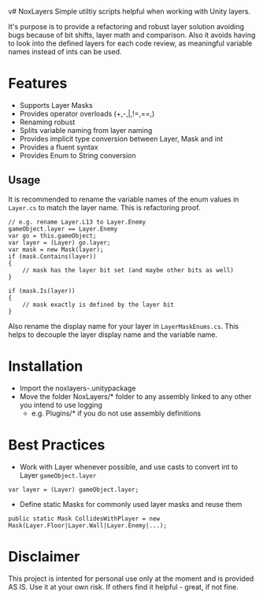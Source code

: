 v# NoxLayers
Simple utiltiy scripts helpful when working with Unity layers.

It's purpose is to provide a refactoring and robust layer solution avoiding bugs because of bit shifts, layer math and comparison.
Also it avoids having to look into the defined layers for each code review, as meaningful variable names instead of ints can be used.


# Features
* Supports Layer Masks
* Provides operator overloads (+,-,|,!=,==,)
* Renaming robust
* Splits variable naming from layer naming
* Provides implicit type conversion between Layer, Mask and int
* Provides a fluent syntax
* Provides Enum to String conversion

## Usage
It is recommended to rename the variable names of the enum values in `Layer.cs` to match the layer name. This is refactoring proof.
```
// e.g. rename Layer.L13 to Layer.Enemy
gameObject.layer == Layer.Enemy 
var go = this.gameObject;
var layer = (Layer) go.layer;
var mask = new Mask(layer);
if (mask.Contains(layer))
{
	// mask has the layer bit set (and maybe other bits as well)
}

if (mask.Is(layer))
{
	// mask exactly is defined by the layer bit
}
```
Also rename the display name for your layer in `LayerMaskEnums.cs`. This helps to decouple the layer display name and the variable name.

# Installation
* Import the noxlayers-<version>.unitypackage
* Move the folder NoxLayers/* folder to any assembly linked to any other you intend to use logging 
  * e.g. Plugins/* if you do not use assembly definitions

# Best Practices
* Work with Layer whenever possible, and use casts to convert int to Layer `gameObject.layer` 
```
var layer = (Layer) gameObject.layer;
```
* Define static Masks for commonly used layer masks and reuse them
```
public static Mask CollidesWithPlayer = new Mask(Layer.Floor|Layer.Wall|Layer.Enemy|...);
```

# Disclaimer
This project is intented for personal use only at the moment and is provided AS IS. Use it at your own risk.
If others find it helpful - great, if not fine.